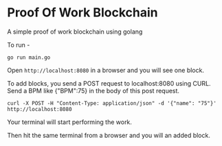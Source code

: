 # Proof Of Work Blockchain

A simple proof of work blockchain using golang

To run -

`go run main.go`

Open `http://localhost:8080` in a browser and you will see one block.

To add blocks, you send a POST request to localhost:8080 using CURL. Send a BPM like {"BPM":75} in the body of this post request.

`curl -X POST -H "Content-Type: application/json" -d '{"name": "75"}' http://localhost:8080`

Your terminal will start performing the work.

Then hit the same terminal from a browser and you will an added block.
